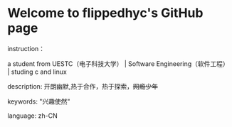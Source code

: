 # Welcome to flippedhyc's GitHub page
  
instruction：

a student from UESTC（电子科技大学） |  Software Engineering（软件工程） |  studing c and linux

description:  开朗幽默,热于合作，热于探索，~~网瘾少年~~

keywords: "兴趣使然"

language: zh-CN

